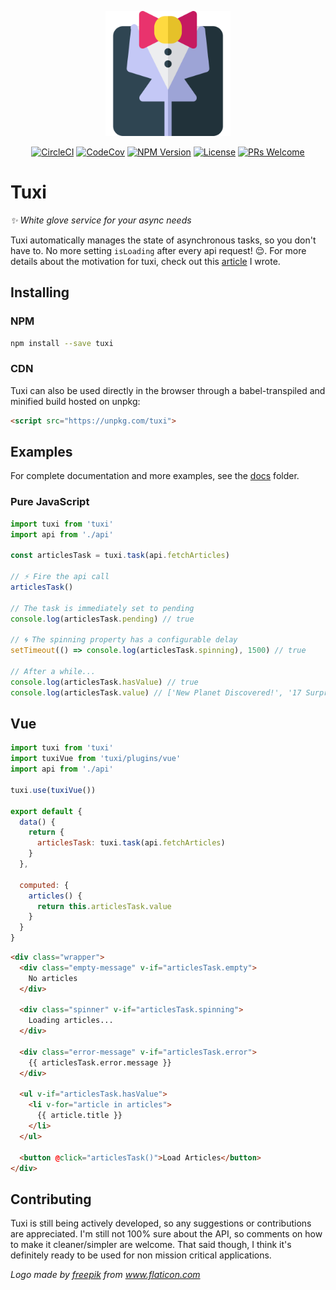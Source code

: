 <p align="center"><img src="https://raw.githubusercontent.com/superMDguy/tuxi/HEAD/tuxedo.svg?sanitize=true" height="200" /></p>

<p align="center">
  <a href="https://circleci.com/gh/superMDguy/tuxi/tree/master" target="_blank"><img src="https://circleci.com/gh/superMDguy/tuxi.svg?style=svg" alt="CircleCI"></a>
  <a href="https://codecov.io/github/superMDguy/tuxi?branch=master" target="_blank"><img src="https://img.shields.io/codecov/c/github/superMDguy/tuxi/master.svg?style=flat-square" alt="CodeCov"></a>
  <a href="https://www.npmjs.com/package/tuxi" target="_blank"><img src="https://img.shields.io/npm/v/tuxi.svg?style=flat-square" alt="NPM Version"></a>
  <a href="https://github.com/superMDguy/tuxi/blob/HEAD/LICENSE" target="_blank"><img src="https://img.shields.io/npm/l/all-contributors.svg?style=flat-square" alt="License"></a>
  <a href="http://makeapullrequest.com" target="_blank"><img src="https://img.shields.io/badge/PRs-welcome-brightgreen.svg?style=flat-square" alt="PRs Welcome"></a>
</p>

# Tuxi

_:sparkles: White glove service for your async needs_

Tuxi automatically manages the state of asynchronous tasks, so you don't have to. No more setting `isLoading` after every api request! :relieved:. For more details about the motivation for tuxi, check out this [article](https://hackernoon.com/a-solution-to-async-boilerplate-in-javascript-2fa717801c3b) I wrote.

## Installing

### NPM

```bash
npm install --save tuxi
```

### CDN

Tuxi can also be used directly in the browser through a babel-transpiled and minified build hosted on unpkg:

```html
<script src="https://unpkg.com/tuxi">
```

## Examples

For complete documentation and more examples, see the [docs](docs/readme.md) folder.

### Pure JavaScript

```js
import tuxi from 'tuxi'
import api from './api'

const articlesTask = tuxi.task(api.fetchArticles)

// ⚡ Fire the api call
articlesTask()

// The task is immediately set to pending
console.log(articlesTask.pending) // true

// 🌀 The spinning property has a configurable delay
setTimeout(() => console.log(articlesTask.spinning), 1500) // true

// After a while...
console.log(articlesTask.hasValue) // true
console.log(articlesTask.value) // ['New Planet Discovered!', '17 Surprising Superfoods!', ...]
```

## Vue

```js
import tuxi from 'tuxi'
import tuxiVue from 'tuxi/plugins/vue'
import api from './api'

tuxi.use(tuxiVue())

export default {
  data() {
    return {
      articlesTask: tuxi.task(api.fetchArticles)
    }
  },

  computed: {
    articles() {
      return this.articlesTask.value
    }
  }
}
```

```html
<div class="wrapper">
  <div class="empty-message" v-if="articlesTask.empty">
    No articles
  </div>

  <div class="spinner" v-if="articlesTask.spinning">
    Loading articles...
  </div>

  <div class="error-message" v-if="articlesTask.error">
    {{ articlesTask.error.message }}
  </div>

  <ul v-if="articlesTask.hasValue">
    <li v-for="article in articles">
      {{ article.title }}
    </li>
  </ul>

  <button @click="articlesTask()">Load Articles</button>
</div>
```

## Contributing

Tuxi is still being actively developed, so any suggestions or contributions are appreciated. I'm still not 100% sure about the API, so comments on how to make it cleaner/simpler are welcome. That said though, I think it's definitely ready to be used for non mission critical applications.

_Logo made by [freepik](https://www.flaticon.com/authors/freepik) from www.flaticon.com_
